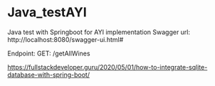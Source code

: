 # Java_testAYI
Java test with Springboot for AYI implementation
Swagger url:
http://localhost:8080/swagger-ui.html#

Endpoint:
GET: /getAllWines


https://fullstackdeveloper.guru/2020/05/01/how-to-integrate-sqlite-database-with-spring-boot/